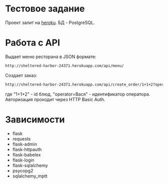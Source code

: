 # Тестовое задание

Проект залит на [heroku](http://sheltered-harbor-24371.herokuapp.com/). БД - PostgreSQL.

# Работа с API

Выдает меню ресторана в JSON формате:

```sh
http://sheltered-harbor-24371.herokuapp.com/api/menu/ 
```
Создает заказ:

```sh
http://sheltered-harbor-24371.herokuapp.com/api/create_order/1+1+2?operator=Вася
```
где "1+1+2" - id блюд, "operator=Вася" - идентификатор оператора. Авторизация проходит через HTTP Basic Auth.

# Зависимости
- flask
- requests
- flask-admin
- flask-httpauth
- flask-babelex
- flask-login
- flask-sqlalchemy
- psycopg2
- sqlalchemy_mptt


